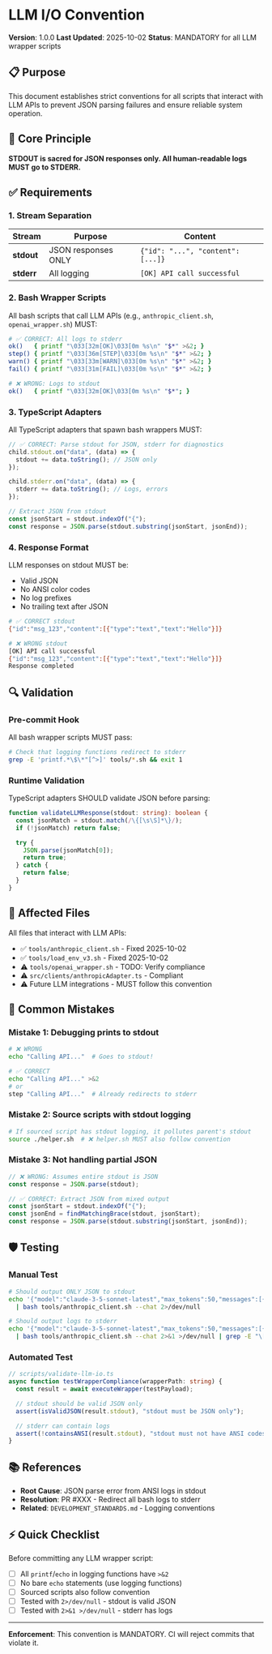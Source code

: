# LLM I/O Convention

**Version**: 1.0.0
**Last Updated**: 2025-10-02
**Status**: MANDATORY for all LLM wrapper scripts

## 📋 Purpose

This document establishes strict conventions for all scripts that interact with LLM APIs to prevent JSON parsing failures and ensure reliable system operation.

## 🎯 Core Principle

**STDOUT is sacred for JSON responses only. All human-readable logs MUST go to STDERR.**

## ✅ Requirements

### 1. Stream Separation

| Stream     | Purpose             | Content                           |
| ---------- | ------------------- | --------------------------------- |
| **stdout** | JSON responses ONLY | `{"id": "...", "content": [...]}` |
| **stderr** | All logging         | `[OK] API call successful`        |

### 2. Bash Wrapper Scripts

All bash scripts that call LLM APIs (e.g., `anthropic_client.sh`, `openai_wrapper.sh`) MUST:

```bash
# ✅ CORRECT: All logs to stderr
ok()   { printf "\033[32m[OK]\033[0m %s\n" "$*" >&2; }
step() { printf "\033[36m[STEP]\033[0m %s\n" "$*" >&2; }
warn() { printf "\033[33m[WARN]\033[0m %s\n" "$*" >&2; }
fail() { printf "\033[31m[FAIL]\033[0m %s\n" "$*" >&2; }

# ❌ WRONG: Logs to stdout
ok()   { printf "\033[32m[OK]\033[0m %s\n" "$*"; }
```

### 3. TypeScript Adapters

All TypeScript adapters that spawn bash wrappers MUST:

```typescript
// ✅ CORRECT: Parse stdout for JSON, stderr for diagnostics
child.stdout.on("data", (data) => {
  stdout += data.toString(); // JSON only
});

child.stderr.on("data", (data) => {
  stderr += data.toString(); // Logs, errors
});

// Extract JSON from stdout
const jsonStart = stdout.indexOf("{");
const response = JSON.parse(stdout.substring(jsonStart, jsonEnd));
```

### 4. Response Format

LLM responses on stdout MUST be:

- Valid JSON
- No ANSI color codes
- No log prefixes
- No trailing text after JSON

```bash
# ✅ CORRECT stdout
{"id":"msg_123","content":[{"type":"text","text":"Hello"}]}

# ❌ WRONG stdout
[OK] API call successful
{"id":"msg_123","content":[{"type":"text","text":"Hello"}]}
Response completed
```

## 🔍 Validation

### Pre-commit Hook

All bash wrapper scripts MUST pass:

```bash
# Check that logging functions redirect to stderr
grep -E 'printf.*\$\*"[^>]' tools/*.sh && exit 1
```

### Runtime Validation

TypeScript adapters SHOULD validate JSON before parsing:

```typescript
function validateLLMResponse(stdout: string): boolean {
  const jsonMatch = stdout.match(/\{[\s\S]*\}/);
  if (!jsonMatch) return false;

  try {
    JSON.parse(jsonMatch[0]);
    return true;
  } catch {
    return false;
  }
}
```

## 📁 Affected Files

All files that interact with LLM APIs:

- ✅ `tools/anthropic_client.sh` - Fixed 2025-10-02
- ✅ `tools/load_env_v3.sh` - Fixed 2025-10-02
- ⚠️ `tools/openai_wrapper.sh` - TODO: Verify compliance
- ⚠️ `src/clients/anthropicAdapter.ts` - Compliant
- ⚠️ Future LLM integrations - MUST follow this convention

## 🚨 Common Mistakes

### Mistake 1: Debugging prints to stdout

```bash
# ❌ WRONG
echo "Calling API..."  # Goes to stdout!

# ✅ CORRECT
echo "Calling API..." >&2
# or
step "Calling API..."  # Already redirects to stderr
```

### Mistake 2: Source scripts with stdout logging

```bash
# If sourced script has stdout logging, it pollutes parent's stdout
source ./helper.sh  # ❌ helper.sh MUST also follow convention
```

### Mistake 3: Not handling partial JSON

```typescript
// ❌ WRONG: Assumes entire stdout is JSON
const response = JSON.parse(stdout);

// ✅ CORRECT: Extract JSON from mixed output
const jsonStart = stdout.indexOf("{");
const jsonEnd = findMatchingBrace(stdout, jsonStart);
const response = JSON.parse(stdout.substring(jsonStart, jsonEnd));
```

## 🛡️ Testing

### Manual Test

```bash
# Should output ONLY JSON to stdout
echo '{"model":"claude-3-5-sonnet-latest","max_tokens":50,"messages":[{"role":"user","content":"Hi"}]}' \
  | bash tools/anthropic_client.sh --chat 2>/dev/null

# Should output logs to stderr
echo '{"model":"claude-3-5-sonnet-latest","max_tokens":50,"messages":[{"role":"user","content":"Hi"}]}' \
  | bash tools/anthropic_client.sh --chat 2>&1 >/dev/null | grep -E "\[OK\]|\[STEP\]"
```

### Automated Test

```typescript
// scripts/validate-llm-io.ts
async function testWrapperCompliance(wrapperPath: string) {
  const result = await executeWrapper(testPayload);

  // stdout should be valid JSON only
  assert(isValidJSON(result.stdout), "stdout must be JSON only");

  // stderr can contain logs
  assert(!containsANSI(result.stdout), "stdout must not have ANSI codes");
}
```

## 📚 References

- **Root Cause**: JSON parse error from ANSI logs in stdout
- **Resolution**: PR #XXX - Redirect all bash logs to stderr
- **Related**: `DEVELOPMENT_STANDARDS.md` - Logging conventions

## ⚡ Quick Checklist

Before committing any LLM wrapper script:

- [ ] All `printf`/`echo` in logging functions have `>&2`
- [ ] No bare `echo` statements (use logging functions)
- [ ] Sourced scripts also follow convention
- [ ] Tested with `2>/dev/null` - stdout is valid JSON
- [ ] Tested with `2>&1 >/dev/null` - stderr has logs

---

**Enforcement**: This convention is MANDATORY. CI will reject commits that violate it.
